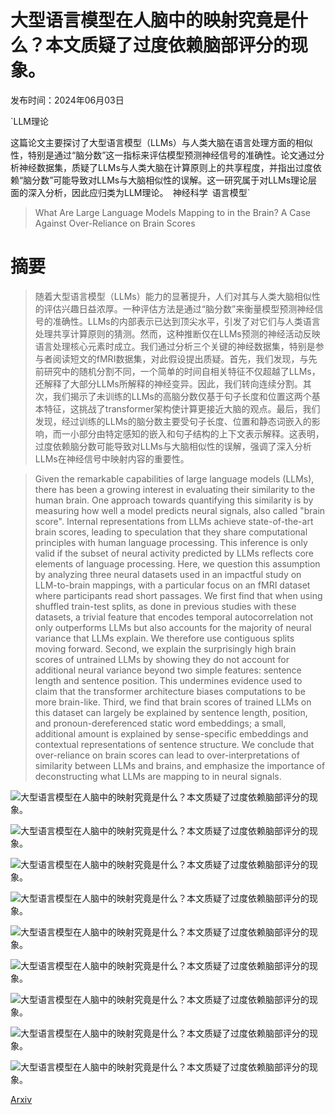 # 大型语言模型在人脑中的映射究竟是什么？本文质疑了过度依赖脑部评分的现象。

发布时间：2024年06月03日

`LLM理论

这篇论文主要探讨了大型语言模型（LLMs）与人类大脑在语言处理方面的相似性，特别是通过“脑分数”这一指标来评估模型预测神经信号的准确性。论文通过分析神经数据集，质疑了LLMs与人类大脑在计算原则上的共享程度，并指出过度依赖“脑分数”可能导致对LLMs与大脑相似性的误解。这一研究属于对LLMs理论层面的深入分析，因此应归类为LLM理论。` `神经科学` `语言模型`

> What Are Large Language Models Mapping to in the Brain? A Case Against Over-Reliance on Brain Scores

# 摘要

> 随着大型语言模型（LLMs）能力的显著提升，人们对其与人类大脑相似性的评估兴趣日益浓厚。一种评估方法是通过“脑分数”来衡量模型预测神经信号的准确性。LLMs的内部表示已达到顶尖水平，引发了对它们与人类语言处理共享计算原则的猜测。然而，这种推断仅在LLMs预测的神经活动反映语言处理核心元素时成立。我们通过分析三个关键的神经数据集，特别是参与者阅读短文的fMRI数据集，对此假设提出质疑。首先，我们发现，与先前研究中的随机分割不同，一个简单的时间自相关特征不仅超越了LLMs，还解释了大部分LLMs所解释的神经变异。因此，我们转向连续分割。其次，我们揭示了未训练的LLMs的高脑分数仅基于句子长度和位置这两个基本特征，这挑战了transformer架构使计算更接近大脑的观点。最后，我们发现，经过训练的LLMs的脑分数主要受句子长度、位置和静态词嵌入的影响，而一小部分由特定感知的嵌入和句子结构的上下文表示解释。这表明，过度依赖脑分数可能导致对LLMs与大脑相似性的误解，强调了深入分析LLMs在神经信号中映射内容的重要性。

> Given the remarkable capabilities of large language models (LLMs), there has been a growing interest in evaluating their similarity to the human brain. One approach towards quantifying this similarity is by measuring how well a model predicts neural signals, also called "brain score". Internal representations from LLMs achieve state-of-the-art brain scores, leading to speculation that they share computational principles with human language processing. This inference is only valid if the subset of neural activity predicted by LLMs reflects core elements of language processing. Here, we question this assumption by analyzing three neural datasets used in an impactful study on LLM-to-brain mappings, with a particular focus on an fMRI dataset where participants read short passages. We first find that when using shuffled train-test splits, as done in previous studies with these datasets, a trivial feature that encodes temporal autocorrelation not only outperforms LLMs but also accounts for the majority of neural variance that LLMs explain. We therefore use contiguous splits moving forward. Second, we explain the surprisingly high brain scores of untrained LLMs by showing they do not account for additional neural variance beyond two simple features: sentence length and sentence position. This undermines evidence used to claim that the transformer architecture biases computations to be more brain-like. Third, we find that brain scores of trained LLMs on this dataset can largely be explained by sentence length, position, and pronoun-dereferenced static word embeddings; a small, additional amount is explained by sense-specific embeddings and contextual representations of sentence structure. We conclude that over-reliance on brain scores can lead to over-interpretations of similarity between LLMs and brains, and emphasize the importance of deconstructing what LLMs are mapping to in neural signals.

![大型语言模型在人脑中的映射究竟是什么？本文质疑了过度依赖脑部评分的现象。](../../../paper_images/2406.01538/x1.png)

![大型语言模型在人脑中的映射究竟是什么？本文质疑了过度依赖脑部评分的现象。](../../../paper_images/2406.01538/x2.png)

![大型语言模型在人脑中的映射究竟是什么？本文质疑了过度依赖脑部评分的现象。](../../../paper_images/2406.01538/x3.png)

![大型语言模型在人脑中的映射究竟是什么？本文质疑了过度依赖脑部评分的现象。](../../../paper_images/2406.01538/x4.png)

![大型语言模型在人脑中的映射究竟是什么？本文质疑了过度依赖脑部评分的现象。](../../../paper_images/2406.01538/x5.png)

![大型语言模型在人脑中的映射究竟是什么？本文质疑了过度依赖脑部评分的现象。](../../../paper_images/2406.01538/x6.png)

![大型语言模型在人脑中的映射究竟是什么？本文质疑了过度依赖脑部评分的现象。](../../../paper_images/2406.01538/x7.png)

![大型语言模型在人脑中的映射究竟是什么？本文质疑了过度依赖脑部评分的现象。](../../../paper_images/2406.01538/x8.png)

![大型语言模型在人脑中的映射究竟是什么？本文质疑了过度依赖脑部评分的现象。](../../../paper_images/2406.01538/x9.png)

[Arxiv](https://arxiv.org/abs/2406.01538)
